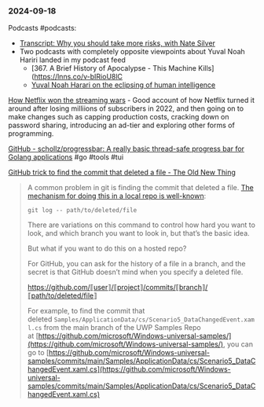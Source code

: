 ### 2024-09-18
Podcasts #podcasts:
* [Transcript: Why you should take more risks, with Nate Silver](https://on.ft.com/3Tzxjvk)
* Two podcasts with completely opposite viewpoints about Yuval Noah Hariri landed in my podcast feed
	* [367. A Brief History of Apocalypse - This Machine Kills](https://lnns.co/v-bIRioU8lC
	* [Yuval Noah Harari on the eclipsing of human intelligence](https://lnns.co/efSgLlXo9wt)

[How Netflix won the streaming wars](https://on.ft.com/3ZuGHEr) - Good account of how Netflix turned it around after losing milliions of subscribers in 2022, and then going on to make changes such as capping production costs, cracking down on password sharing, introducing an ad-tier and exploring other forms of programming.

[GitHub - schollz/progressbar: A really basic thread-safe progress bar for Golang applications](https://github.com/schollz/progressbar/tree/main) #go #tools #tui 

[GitHub trick to find the commit that deleted a file - The Old New Thing](https://devblogs.microsoft.com/oldnewthing/20240909-00/?p=110234)

> A common problem in git is finding the commit that deleted a file. [The mechanism for doing this in a local repo is well-known](https://stackoverflow.com/questions/6839398/find-when-a-file-was-deleted-in-git):
> 
> `git log -- path/to/deleted/file`
> 
> There are variations on this command to control how hard you want to look, and which branch you want to look in, but that’s the basic idea.
> 
> But what if you want to do this on a hosted repo?
> 
> For GitHub, you can ask for the history of a file in a branch, and the secret is that GitHub doesn’t mind when you specify a deleted file.
> 
> https://github.com/⟦user⟧/⟦project⟧/commits/⟦branch⟧/⟦path/to/deleted/file⟧
> 
> For example, to find the commit that deleted `Samples/ApplicationData/cs/Scenario5_DataChangedEvent.xaml.cs` from the main branch of the UWP Samples Repo at [https://github.com/microsoft/Windows-universal-samples/](https://github.com/microsoft/Windows-universal-samples/), you can go to [https://github.com/microsoft/Windows-universal-samples/commits/main/Samples/ApplicationData/cs/Scenario5_DataChangedEvent.xaml.cs](https://github.com/microsoft/Windows-universal-samples/commits/main/Samples/ApplicationData/cs/Scenario5_DataChangedEvent.xaml.cs)